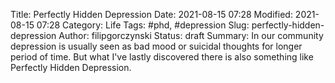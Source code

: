 Title: Perfectly Hidden Depression
Date: 2021-08-15 07:28
Modified: 2021-08-15 07:28
Category: Life
Tags: #phd, #depression
Slug: perfectly-hidden-depression
Author: filipgorczynski
Status: draft
Summary: In our community depression is usually seen as bad mood or suicidal thoughts for longer period of time. But what I've lastly discovered there is also something like Perfectly Hidden Depression. 

